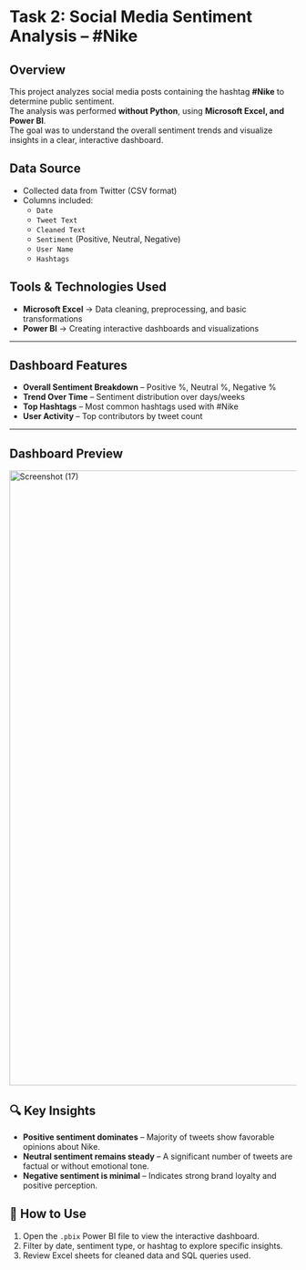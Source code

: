 # Task 2: Social Media Sentiment Analysis – #Nike

## Overview
This project analyzes social media posts containing the hashtag **#Nike** to determine public sentiment.  
The analysis was performed **without Python**, using **Microsoft Excel, and Power BI**.  
The goal was to understand the overall sentiment trends and visualize insights in a clear, interactive dashboard.


## Data Source
- Collected data from Twitter (CSV format)
- Columns included:
  - `Date`
  - `Tweet Text`
  - `Cleaned Text`
  - `Sentiment` (Positive, Neutral, Negative)
  - `User Name`
  - `Hashtags`


## Tools & Technologies Used
- **Microsoft Excel** → Data cleaning, preprocessing, and basic transformations  
- **Power BI** → Creating interactive dashboards and visualizations

---

## Dashboard Features
- **Overall Sentiment Breakdown** – Positive %, Neutral %, Negative %
- **Trend Over Time** – Sentiment distribution over days/weeks
- **Top Hashtags** – Most common hashtags used with #Nike
- **User Activity** – Top contributors by tweet count

---

##  Dashboard Preview

<img width="1920" height="1080" alt="Screenshot (17)" src="https://github.com/user-attachments/assets/30d64009-a813-4187-8935-b5a16e93a720" />


## 🔍 Key Insights
- **Positive sentiment dominates** – Majority of tweets show favorable opinions about Nike.
- **Neutral sentiment remains steady** – A significant number of tweets are factual or without emotional tone.
- **Negative sentiment is minimal** – Indicates strong brand loyalty and positive perception.


## 🚀 How to Use
1. Open the `.pbix` Power BI file to view the interactive dashboard.  
2. Filter by date, sentiment type, or hashtag to explore specific insights.  
3. Review Excel sheets for cleaned data and SQL queries used.


